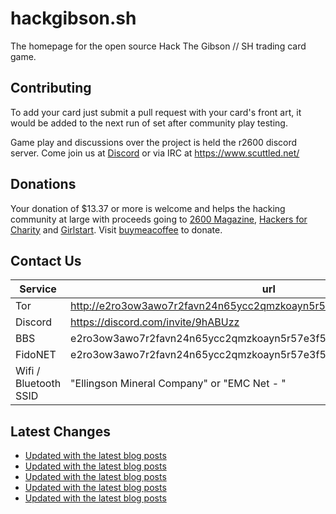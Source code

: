# hackgibson.sh
The homepage for the open source Hack The Gibson // SH trading card game.


## Contributing

To add your card just submit a pull request with your card's front art, it would be added to the next run of set after community play testing.

Game play and discussions over the project is held the r2600 discord server. Come join us at [Discord](https://discord.com/invite/9hABUzz) or via IRC at https://www.scuttled.net/


## Donations

Your donation of $13.37 or more is welcome and helps the hacking community at large with proceeds going to [2600 Magazine](https://2600.com/), [Hackers for Charity](https://hackersforcharity.org) and [Girlstart](https://girlstart.org).  Visit [buymeacoffee](https://www.buymeacoffee.com/hackgibson.sh) to donate.


## Contact Us

Service | url
-|-
Tor | http://e2ro3ow3awo7r2favn24n65ycc2qmzkoayn5r57e3f56nvjwdcgg32ad.onion
Discord | https://discord.com/invite/9hABUzz
BBS | e2ro3ow3awo7r2favn24n65ycc2qmzkoayn5r57e3f56nvjwdcgg32ad.onion:23
FidoNET | e2ro3ow3awo7r2favn24n65ycc2qmzkoayn5r57e3f56nvjwdcgg32ad.onion:24554
Wifi / Bluetooth SSID | "Ellingson Mineral Company" or "EMC Net - <fidonet address>"

## Latest Changes
<!-- BLOG-POST-LIST:START -->
- [Updated with the latest blog posts](https://github.com/DFW2600/hackgibson.sh/commit/14185d3811bb6b2472c279cd41e8f8b9129c517e)
- [Updated with the latest blog posts](https://github.com/DFW2600/hackgibson.sh/commit/ebb97e31eb1da3973977873e9332286e403d65cf)
- [Updated with the latest blog posts](https://github.com/DFW2600/hackgibson.sh/commit/9d47336581d9a0dc274cc506fde91e331d18da7b)
- [Updated with the latest blog posts](https://github.com/DFW2600/hackgibson.sh/commit/9ed02c927a51b9516902578d847af9357ed1d53b)
- [Updated with the latest blog posts](https://github.com/DFW2600/hackgibson.sh/commit/307c37e2726b8c0c02c5b35182d1f0ac4e80411f)
<!-- BLOG-POST-LIST:END -->

